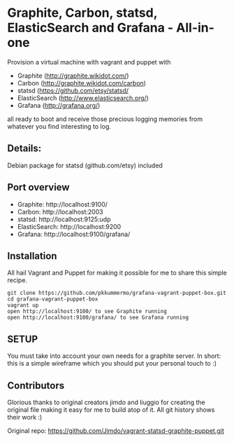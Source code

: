 # Graphite, Carbon, statsd, ElasticSearch and Grafana - All-in-one

Provision a virtual machine with vagrant and puppet with 

* Graphite (http://graphite.wikidot.com/)
* Carbon (http://graphite.wikidot.com/carbon)
* statsd (https://github.com/etsy/statsd/
* ElasticSearch (http://www.elasticsearch.org/) 
* Grafana (http://grafana.org/) 

all ready to boot and receive those precious logging memories from whatever you find interesting to log.

## Details:

Debian package for statsd (github.com/etsy) included

## Port overview 
* Graphite: http://localhost:9100/
* Carbon: http://localhost:2003
* statsd: http://localhost:9125:udp
* ElasticSearch: http://localhost:9200
* Grafana: http://localhost:9100/grafana/
 

## Installation

All hail Vagrant and Puppet for making it possible for me to share this simple recipe.

```
git clone https://github.com/pkkummermo/grafana-vagrant-puppet-box.git
cd grafana-vagrant-puppet-box
vagrant up
open http://localhost:9100/ to see Graphite running
open http://localhost:9100/grafana/ to see Grafana running
```

## SETUP
You must take into account your own needs for a graphite server. In short: this is a simple wireframe which you should put your personal touch to :)

## Contributors
Glorious thanks to original creators jimdo and liuggio for creating the original file making it easy for me to build atop of it. All git history shows their work :)

Original repo: https://github.com/Jimdo/vagrant-statsd-graphite-puppet.git
